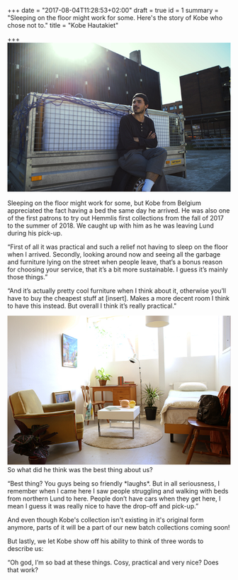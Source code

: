 +++
date = "2017-08-04T11:28:53+02:00"
draft = true
id = 1
summary = "Sleeping on the floor might work for some. Here's the story of Kobe who chose not to."
title = "Kobe Hautakiet"

+++
![](/uploads/2018/06/28/Kobe_1_small.jpg)

Sleeping on the floor might work for some, but Kobe from Belgium appreciated the fact having a bed the same day he arrived. He was also one of the first patrons to try out Hemmlis first collections from the fall of 2017 to the summer of 2018. We caught up with him as he was leaving Lund during his pick-up.

“First of all it was practical and such a relief not having to sleep on the floor when I arrived. Secondly, looking around now and seeing all the garbage and furniture lying on the street when people leave, that’s a bonus reason for choosing your service, that it’s a bit more sustainable. I guess it’s mainly those things.”

“And it’s actually pretty cool furniture when I think about it, otherwise you’ll have to buy the cheapest stuff at \[insert\]. Makes a more decent room I think to have this instead. But overall I think it’s really practical."

![](/uploads/2018/06/28/Kobe_Collection.jpg)So what did he think was the best thing about us?

“Best thing? You guys being so friendly \*laughs\*. But in all seriousness, I remember when I came here I saw people struggling and walking with beds from northern Lund to here. People don’t have cars when they get here, I mean I guess it was really nice to have the drop-off and pick-up.”

And even though Kobe's collection isn't existing in it's original form anymore, parts of it will be a part of our new batch collections coming soon!

But lastly, we let Kobe show off his ability to think of three words to describe us:

“Oh god, I’m so bad at these things. Cosy, practical and very nice? Does that work?